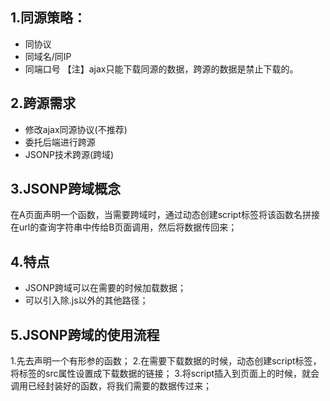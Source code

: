 ## 1.同源策略：
- 同协议
- 同域名/同IP
- 同端口号
【注】ajax只能下载同源的数据，跨源的数据是禁止下载的。
## 2.跨源需求
- 修改ajax同源协议(不推荐)
- 委托后端进行跨源
- JSONP技术跨源(跨域)
## 3.JSONP跨域概念
在A页面声明一个函数，当需要跨域时，通过动态创建script标签将该函数名拼接在url的查询字符串中传给B页面调用，然后将数据传回来；
## 4.特点
- JSONP跨域可以在需要的时候加载数据；
- 可以引入除.js以外的其他路径；
## 5.JSONP跨域的使用流程
1.先去声明一个有形参的函数；
2.在需要下载数据的时候，动态创建script标签，将标签的src属性设置成下载数据的链接；
3.将script插入到页面上的时候，就会调用已经封装好的函数，将我们需要的数据传过来；